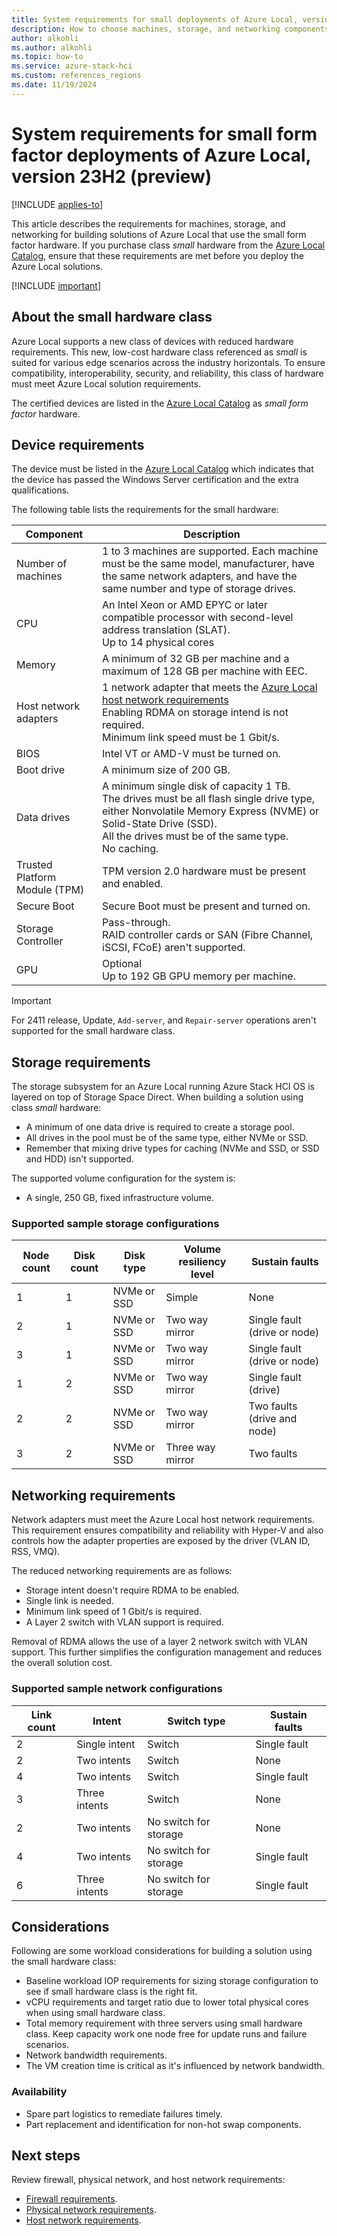```yaml
---
title: System requirements for small deployments of Azure Local, version 23H2 (preview)
description: How to choose machines, storage, and networking components for small deployments of Azure Local, version 23H2 (preview).
author: alkohli
ms.author: alkohli
ms.topic: how-to
ms.service: azure-stack-hci
ms.custom: references_regions
ms.date: 11/19/2024
---
```


# System requirements for small form factor deployments of Azure Local, version 23H2 (preview)

[!INCLUDE [applies-to](../includes/hci-applies-to-23h2.md)]

This article describes the requirements for machines, storage, and networking for building solutions of Azure Local that use the small form factor hardware. If you purchase class *small* hardware from the [Azure Local Catalog](https://aka.ms/AzureStackHCICatalog), ensure that these requirements are met before you deploy the Azure Local solutions.

[!INCLUDE [important](../includes/hci-preview.md)]

## About the small hardware class

Azure Local supports a new class of devices with reduced hardware requirements. This new, low-cost hardware class referenced as *small* is suited for various edge scenarios across the industry horizontals. To ensure compatibility, interoperability, security, and reliability, this class of hardware must meet Azure Local solution requirements.

The certified devices are listed in the [Azure Local Catalog](https://aka.ms/AzureStackHCICatalog) as *small form factor* hardware.

## Device requirements

The device must be listed in the [Azure Local Catalog](https://aka.ms/AzureStackHCICatalog) which indicates that the device has passed the Windows Server certification and the extra qualifications.

The following table lists the requirements for the small hardware:

| Component | Description |
|-----------|-------|
| Number of machines | 1 to 3 machines are supported. Each machine must be the same model, manufacturer, have the same network adapters, and have the same number and type of storage drives. |
| CPU | An Intel Xeon or AMD EPYC or later compatible processor with second-level address translation (SLAT). <br> Up to 14 physical cores |
| Memory | A minimum of 32 GB per machine and a maximum of 128 GB per machine with EEC. |
| Host network adapters | 1 network adapter that meets the [Azure Local host network requirements](./host-network-requirements.md)<br> Enabling RDMA on storage intend is not required.<br> Minimum link speed must be 1 Gbit/s. |
| BIOS | Intel VT or AMD-V must be turned on.|
| Boot drive | A minimum size of 200 GB.|
| Data drives | A minimum single disk of capacity 1 TB. <br> The drives must be all flash single drive type, either Nonvolatile Memory Express (NVME) or Solid-State Drive (SSD). <br> All the drives must be of the same type. <br> No caching. |
| Trusted Platform Module (TPM) | TPM version 2.0 hardware must be present and enabled. |
| Secure Boot | Secure Boot must be present and turned on. |
| Storage Controller | Pass-through. <br> RAID controller cards or SAN (Fibre Channel, iSCSI, FCoE) aren't supported. |
| GPU | Optional<br>Up to 192 GB GPU memory per machine. |

>[!IMPORTANT]
> For 2411 release, Update, `Add-server`, and `Repair-server` operations aren't supported for the small hardware class.

## Storage requirements

The storage subsystem for an Azure Local running Azure Stack HCI OS is layered on top of Storage Space Direct. When building a solution using class *small* hardware:

- A minimum of one data drive is required to create a storage pool.
- All drives in the pool must be of the same type, either NVMe or SSD.
- Remember that mixing drive types for caching (NVMe and SSD, or SSD and HDD) isn't supported.

The supported volume configuration for the system is:

- A single, 250 GB, fixed infrastructure volume.

### Supported sample storage configurations

| Node count | Disk count | Disk type | Volume resiliency level | Sustain faults |
|------------|------------|-----------|-------------------------|----------------|
| 1 | 1 | NVMe or SSD | Simple | None |
| 2 | 1 | NVMe or SSD | Two way mirror | Single fault (drive or node) |
| 3 | 1 | NVMe or SSD | Two way mirror | Single fault (drive or node) |
| 1 | 2 | NVMe or SSD | Two way mirror | Single fault (drive) |
| 2 | 2 | NVMe or SSD | Two way mirror | Two faults (drive and node) |
| 3 | 2 | NVMe or SSD | Three way mirror | Two faults |

## Networking requirements

Network adapters must meet the Azure Local host network requirements. This requirement ensures compatibility and reliability with Hyper-V and also controls how the adapter properties are exposed by the driver (VLAN ID, RSS, VMQ).

The reduced networking requirements are as follows:

- Storage intent doesn't require RDMA to be enabled.
- Single link is needed.
- Minimum link speed of 1 Gbit/s is required.
- A Layer 2 switch with VLAN support is required.

Removal of RDMA allows the use of a layer 2 network switch with VLAN support. This further simplifies the configuration management and reduces the overall solution cost.

### Supported sample network configurations

| Link count | Intent | Switch type | Sustain faults |
|------------|--------|-------------|----------------|
| 2 | Single intent | Switch | Single fault |
| 2 | Two intents | Switch | None |
| 4 | Two intents | Switch | Single fault |
| 3 | Three intents | Switch | None |
| 2 | Two intents | No switch for storage | None |
| 4 | Two intents | No switch for storage | Single fault |
| 6 | Three intents | No switch for storage | Single fault |

## Considerations

Following are some workload considerations for building a solution using the small hardware class:

- Baseline workload IOP requirements for sizing storage configuration to see if small hardware class is the right fit.
- vCPU requirements and target ratio due to lower total physical cores when using small hardware class.
- Total memory requirement with three servers using small hardware class. Keep capacity work one node free for update runs and failure scenarios.
- Network bandwidth requirements.
- The VM creation time is critical as it's influenced by network bandwidth.

### Availability

- Spare part logistics to remediate failures timely.
- Part replacement and identification for non-hot swap components.


<!--## Azure requirements

Here are the Azure requirements for your Azure Local instance:

- **Azure subscription**: If you don't already have an Azure account, [create one](https://azure.microsoft.com/). You can use an existing subscription of any type:

   - Free account with Azure credits [for students](https://azure.microsoft.com/free/students/) or [Visual Studio subscribers](https://azure.microsoft.com/pricing/member-offers/credit-for-visual-studio-subscribers/).
   - [Pay-as-you-go](https://azure.microsoft.com/pricing/purchase-options/pay-as-you-go/) subscription with credit card.
   - Subscription obtained through an Enterprise Agreement (EA).
   - Subscription obtained through the Cloud Solution Provider (CSP) program.

- **Azure permissions**: Make sure that you're assigned the required roles and permissions for registration and deployment. For information on how to assign permissions, see [Assign Azure permissions for registration](../deploy/deployment-arc-register-server-permissions.md#assign-required-permissions-for-deployment).

- **Azure regions**: Azure Local is supported for the following regions:

   - East US
   - West Europe
   - Australia East
   - Southeast Asia
   - India Central
   - Canada Central
   - Japan East
   - South Central US


    > [!NOTE]
    > Host-bus adapter (HBA) cards must implement simple pass-through mode for any storage devices used for Storage Spaces Direct.

For more feature-specific requirements for Hyper-V, see [System requirements for Hyper-V on Windows Server](/windows-server/virtualization/hyper-v/system-requirements-for-hyper-v-on-windows).

## Networking requirements

An Azure Local instance requires a reliable high-bandwidth, low-latency network connection between each machine.

Verify that physical switches in your network are configured to allow traffic on any VLANs you use. For more information, see [Physical network requirements for Azure Local](../concepts/physical-network-requirements.md). -->


## Next steps

Review firewall, physical network, and host network requirements:

- [Firewall requirements](./firewall-requirements.md).
- [Physical network requirements](./physical-network-requirements.md).
- [Host network requirements](./host-network-requirements.md).
